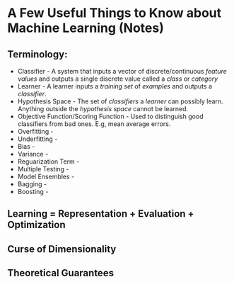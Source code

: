 # A Few Useful Things to Know about Machine Learning (Notes)

## Terminology:

* Classifier - A system that inputs a vector of discrete/continuous _feature values_ and outputs a single discrete value called a _class_ or _category_
* Learner - A learner inputs a _training set_ of _examples_ and outputs a _classifier_. 
* Hypothesis Space - The set of _classifiers_ a _learner_ can possibly learn. Anything outside the _hypothesis space_ cannot be learned. 
* Objective Function/Scoring Function - Used to distinguish good classifiers from bad ones. E.g, mean average errors.
* Overfitting - 
* Underfitting - 
* Bias - 
* Variance - 
* Reguarization Term - 
* Multiple Testing - 
* Model Ensembles - 
* Bagging - 
* Boosting - 

## Learning = Representation + Evaluation + Optimization



## Curse of Dimensionality

## Theoretical Guarantees

